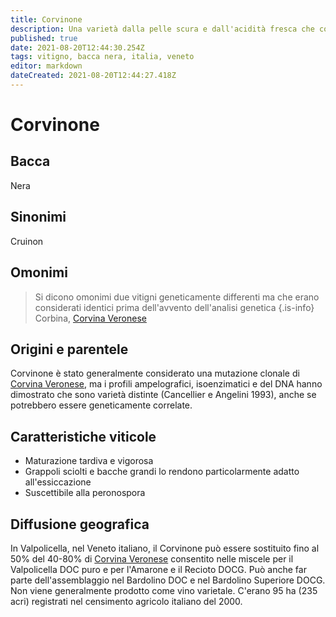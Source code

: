 ```yaml
---
title: Corvinone
description: Una varietà dalla pelle scura e dall'acidità fresca che contribuisce ai blend veneti.
published: true
date: 2021-08-20T12:44:30.254Z
tags: vitigno, bacca nera, italia, veneto
editor: markdown
dateCreated: 2021-08-20T12:44:27.418Z
---
```


# Corvinone

## Bacca
Nera
## Sinonimi
Cruinon

## Omonimi
> Si dicono omonimi due vitigni geneticamente differenti ma che erano considerati identici prima dell'avvento dell'analisi genetica
{.is-info}
Corbina, [Corvina Veronese](/vitigni/bacca-nera/corvina-veronese)

## Origini e parentele
Corvinone è stato generalmente considerato una mutazione clonale di [Corvina Veronese](/vitigni/bacca-nera/corvina-veronese), ma i profili ampelografici, isoenzimatici e del DNA hanno dimostrato che sono varietà distinte (Cancellier e Angelini 1993), anche se potrebbero essere geneticamente correlate.

## Caratteristiche viticole
- Maturazione tardiva e vigorosa
- Grappoli sciolti e bacche grandi lo rendono particolarmente adatto all'essiccazione 
- Suscettibile alla peronospora

## Diffusione geografica
In Valpolicella, nel Veneto italiano, il Corvinone può essere sostituito fino al 50% del 40-80% di [Corvina Veronese](/vitigni/bacca-nera/corvina-veronese) consentito nelle miscele per il Valpolicella DOC puro e per l'Amarone e il Recioto DOCG. Può anche far parte dell'assemblaggio nel Bardolino DOC e nel Bardolino Superiore DOCG. Non viene generalmente prodotto come vino varietale. C'erano 95 ha (235 acri) registrati nel censimento agricolo italiano del 2000.